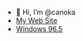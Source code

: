 - 👋 Hi, I’m @canoka
- [My Web Site](https://canoka.github.io/)
- [Windows 96.5](https://canoka.github.io/windows)
